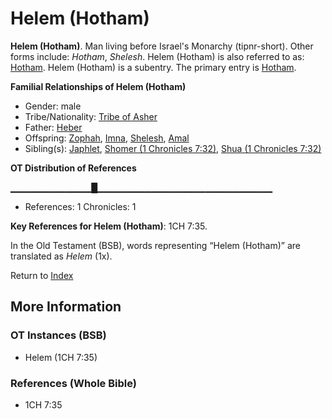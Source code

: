 # Helem (Hotham)
**Helem (Hotham)**. 
Man living before Israel's Monarchy (tipnr-short). 
Other forms include: 
*Hotham*, *Shelesh*. 
Helem (Hotham) is also referred to as: 
[Hotham](Hotham.md). 
Helem (Hotham) is a subentry. The primary entry is 
[Hotham](Hotham.md). 




**Familial Relationships of Helem (Hotham)**


* Gender: male
* Tribe/Nationality: [Tribe of Asher](../../../groups/md/acai/Asher.md)
* Father: [Heber](Heber.md)
* Offspring: [Zophah](Zophah.md), [Imna](Imna.md), [Shelesh](Shelesh.md), [Amal](Amal.md)
* Sibling(s): [Japhlet](Japhlet.md), [Shomer (1 Chronicles 7:32)](Shomer.2.md), [Shua (1 Chronicles 7:32)](Shua.2.md)


**OT Distribution of References**

▁▁▁▁▁▁▁▁▁▁▁▁█▁▁▁▁▁▁▁▁▁▁▁▁▁▁▁▁▁▁▁▁▁▁▁▁▁▁
* References: 1 Chronicles: 1



**Key References for Helem (Hotham)**: 
1CH 7:35. 


In the Old Testament (BSB), words representing “Helem (Hotham)” are translated as 
*Helem* (1x). 




Return to [Index](00-Index.md)

## More Information

### OT Instances (BSB)

* Helem (1CH 7:35)



### References (Whole Bible)

* 1CH 7:35



